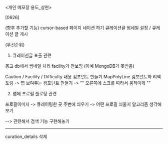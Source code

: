 <개인 메모장 용도_상현>

[0626]

(향후 추가할 기능)
cursor-based 페이지 네이션 하기
큐레이션글 썸네일 설정 / 큐레이션 글 게시


(우선순위)

1) 큐레이션글 표출 관련 

몽고 db에서 썸네일 처리
facility가 안보임 (아예 MongoDB가 못받음)

Caution / Facility / Difficulty 내용 컴포넌트 만들기
MapPolyLine 컴포넌트화 리펙토링 -> 맵 보여주는 컴포넌트 만들기 -> "" 오른쪽에 스크롤 따라서 움직이게 ""

2) 맵에 프로필 플로팅 관련

프로필이미지 -> 큐레이팅한 곳 주변에 띄우기 -> 어떤 프로필 띄울지 알고리즘 생각해보기

--> 관련해서 검색 기능 구현해놓기

---

curation_details 삭제
